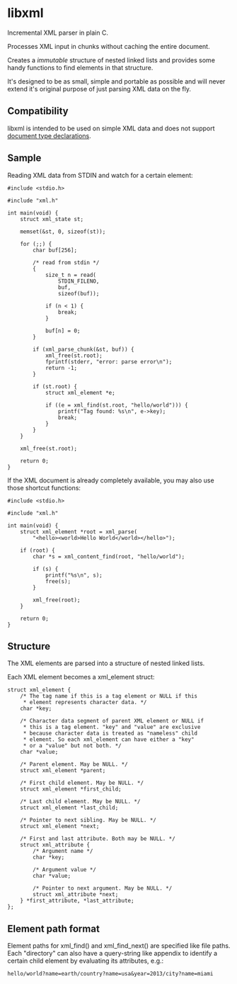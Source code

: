libxml
======

Incremental XML parser in plain C.

Processes XML input in chunks without caching the entire document.

Creates a _immutable_ structure of nested linked lists and provides some
handy functions to find elements in that structure.

It's designed to be as small, simple and portable as possible and will
never extend it's original purpose of just parsing XML data on the fly.

Compatibility
-------------

libxml is intended to be used on simple XML data and does not support
[document type declarations][1].

Sample
------

Reading XML data from STDIN and watch for a certain element:

	#include <stdio.h>

	#include "xml.h"

	int main(void) {
		struct xml_state st;

		memset(&st, 0, sizeof(st));

		for (;;) {
			char buf[256];

			/* read from stdin */
			{
				size_t n = read(
					STDIN_FILENO,
					buf,
					sizeof(buf));

				if (n < 1) {
					break;
				}

				buf[n] = 0;
			}

			if (xml_parse_chunk(&st, buf)) {
				xml_free(st.root);
				fprintf(stderr, "error: parse error\n");
				return -1;
			}

			if (st.root) {
				struct xml_element *e;

				if ((e = xml_find(st.root, "hello/world"))) {
					printf("Tag found: %s\n", e->key);
					break;
				}
			}
		}

		xml_free(st.root);

		return 0;
	}

If the XML document is already completely available, you may also use
those shortcut functions:

	#include <stdio.h>

	#include "xml.h"

	int main(void) {
		struct xml_element *root = xml_parse(
			"<hello><world>Hello World</world></hello>");

		if (root) {
			char *s = xml_content_find(root, "hello/world");

			if (s) {
				printf("%s\n", s);
				free(s);
			}

			xml_free(root);
		}

		return 0;
	}

Structure
---------

The XML elements are parsed into a structure of nested linked lists.

Each XML element becomes a xml_element struct:

	struct xml_element {
		/* The tag name if this is a tag element or NULL if this
		 * element represents character data. */
		char *key;

		/* Character data segment of parent XML element or NULL if
		 * this is a tag element. "key" and "value" are exclusive
		 * because character data is treated as "nameless" child
		 * element. So each xml_element can have either a "key"
		 * or a "value" but not both. */
		char *value;

		/* Parent element. May be NULL. */
		struct xml_element *parent;

		/* First child element. May be NULL. */
		struct xml_element *first_child;

		/* Last child element. May be NULL. */
		struct xml_element *last_child;

		/* Pointer to next sibling. May be NULL. */
		struct xml_element *next;

		/* First and last attribute. Both may be NULL. */
		struct xml_attribute {
			/* Argument name */
			char *key;

			/* Argument value */
			char *value;

			/* Pointer to next argument. May be NULL. */
			struct xml_attribute *next;
		} *first_attribute, *last_attribute;
	};

Element path format
-------------------

Element paths for xml_find() and xml_find_next() are specified like file
paths. Each "directory" can also have a query-string like appendix to
identify a certain child element by evaluating its attributes, e.g.:

	hello/world?name=earth/country?name=usa&year=2013/city?name=miami

[1]: http://www.w3.org/TR/REC-xml/#dt-doctype
